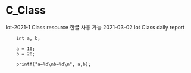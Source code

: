 # C_Class
Iot-2021-1 Class resource 한글 사용 가능
2021-03-02 Iot Class daily report
```
	int a, b;
	
	a = 10;
	b = 20;
	
	printf("a=%d\nb=%d\n", a,b);
```
